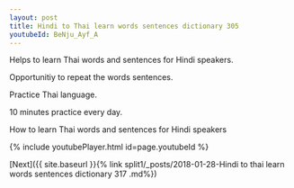 ```yaml
---
layout: post
title: Hindi to Thai learn words sentences dictionary 305 
youtubeId: BeNju_Ayf_A
---
```

 
 
Helps to learn Thai words and sentences for Hindi speakers.

Opportunitiy to repeat the words sentences. 

Practice Thai language. 
 
10 minutes practice every day. 
 
How to learn Thai words and sentences for Hindi speakers 
 
{% include youtubePlayer.html id=page.youtubeId %}
 
 
[Next]({{ site.baseurl }}{% link  split1/_posts/2018-01-28-Hindi to thai learn words sentences dictionary 317 .md%})
 
